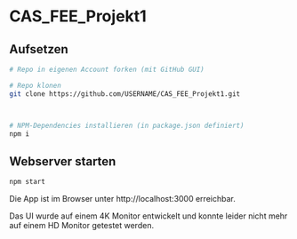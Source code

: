 # CAS_FEE_Projekt1

## Aufsetzen

```bash
# Repo in eigenen Account forken (mit GitHub GUI)

# Repo klonen
git clone https://github.com/USERNAME/CAS_FEE_Projekt1.git



# NPM-Dependencies installieren (in package.json definiert)
npm i
```

## Webserver starten

```bash
npm start
```
Die App ist im Browser unter http://localhost:3000 erreichbar.


Das UI wurde auf einem 4K Monitor entwickelt und konnte leider nicht
mehr auf einem HD Monitor getestet werden.